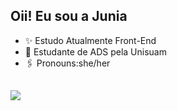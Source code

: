 ## Oii! Eu sou a Junia

- ✨ Estudo Atualmente Front-End
- 🦉 Estudante de ADS pela Unisuam 
- 🖇️ Pronouns:she/her

##
</div>
<p align="side ">
   <img src="https://i.picasion.com/pic92/490cd8775f5a910922d7ef6aaff32190.gif">
</p>


  </div>
